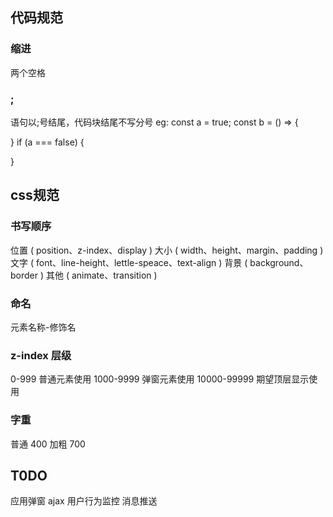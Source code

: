 ## 代码规范

### 缩进
两个空格

### ;
语句以;号结尾，代码块结尾不写分号
eg:
  const a = true;
  const b = () => {

  }
  if (a === false) {

  }


## css规范

### 书写顺序
位置 ( position、z-index、display )
大小 ( width、height、margin、padding )
文字 ( font、line-height、lettle-speace、text-align )
背景 ( background、border )
其他 ( animate、transition )

### 命名
元素名称-修饰名

### z-index 层级
0-999 普通元素使用
1000-9999 弹窗元素使用
10000-99999 期望顶层显示使用

### 字重
普通 400
加粗 700


## T0DO
应用弹窗
ajax
用户行为监控
消息推送